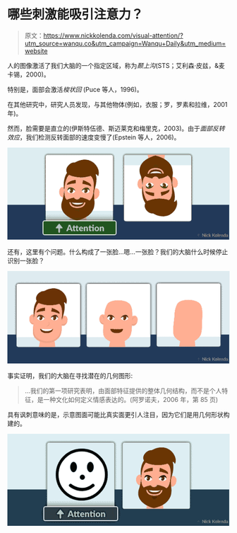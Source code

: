 # 哪些刺激能吸引注意力？

> 原文：<https://www.nickkolenda.com/visual-attention/?utm_source=wanqu.co&utm_campaign=Wanqu+Daily&utm_medium=website>

人的图像激活了我们大脑的一个指定区域，称为*颞上沟*(STS；艾利森·皮兹，&麦卡锡，2000)。

特别是，面部会激活*梭状回* (Puce 等人，1996)。

在其他研究中，研究人员发现，与其他物体(例如，衣服；罗，罗素和拉维，2001 年)。

然而，脸需要是直立的(伊斯特伍德、斯迈莱克和梅里克，2003)。由于*面部反转效应*，我们检测反转面部的速度变慢了(Epstein 等人，2006)。

![Face in correct position vs Upside down](img/786acb5fcaec450fa06eaf7e96fb4f52.png)

还有，这里有个问题。什么构成了一张脸…嗯…一张脸？我们的大脑什么时候停止识别一张脸？

![Spectrum of faces with fewer recognizable features](img/cf49f72965463d00956971c7d69b3327.png)

事实证明，我们的大脑在寻找潜在的几何图形:

> …我们的第一项研究表明，由面部特征提供的整体几何结构，而不是个人特征，是一种文化如何定义情感表达的。(阿罗诺夫，2006 年，第 85 页)

具有讽刺意味的是，示意图面可能比真实面更引人注目，因为它们是用几何形状构建的。

![Drawn smiley face captures more attention than realistic face](img/aa5af7591e75ef7bf999eac78286b101.png)